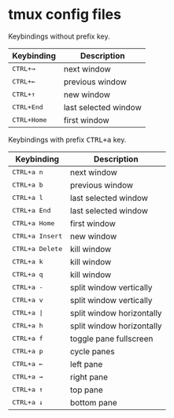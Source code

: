 # tmux config files

Keybindings without prefix key.

| Keybinding                                               | Description               |
| -------------------------------------------------------- | ------------------------- |
| <kbd><kbd>CTRL</kbd>+<kbd>→</kbd></kbd>                  | next window               |
| <kbd><kbd>CTRL</kbd>+<kbd>←</kbd></kbd>                  | previous window           |
| <kbd><kbd>CTRL</kbd>+<kbd>↑</kbd></kbd>                  | new window                |
| <kbd><kbd>CTRL</kbd>+<kbd>End</kbd></kbd>                | last selected window      |
| <kbd><kbd>CTRL</kbd>+<kbd>Home</kbd></kbd>               | first window              |

Keybindings with prefix <kbd><kbd>CTRL</kbd>+<kbd>a</kbd></kbd> key.

| Keybinding                                                | Description               |
| --------------------------------------------------------- | ------------------------- |
| <kbd><kbd>CTRL</kbd>+<kbd>a</kbd> <kbd>n</kbd></kbd>      | next window               |
| <kbd><kbd>CTRL</kbd>+<kbd>a</kbd> <kbd>b</kbd></kbd>      | previous window           |
| <kbd><kbd>CTRL</kbd>+<kbd>a</kbd> <kbd>l</kbd></kbd>      | last selected window      |
| <kbd><kbd>CTRL</kbd>+<kbd>a</kbd> <kbd>End</kbd></kbd>    | last selected window      |
| <kbd><kbd>CTRL</kbd>+<kbd>a</kbd> <kbd>Home</kbd></kbd>   | first window              |
| <kbd><kbd>CTRL</kbd>+<kbd>a</kbd> <kbd>Insert</kbd></kbd> | new window                |
| <kbd><kbd>CTRL</kbd>+<kbd>a</kbd> <kbd>Delete</kbd></kbd> | kill window               |
| <kbd><kbd>CTRL</kbd>+<kbd>a</kbd> <kbd>k</kbd></kbd>      | kill window               |
| <kbd><kbd>CTRL</kbd>+<kbd>a</kbd> <kbd>q</kbd></kbd>      | kill window               |
| <kbd><kbd>CTRL</kbd>+<kbd>a</kbd> <kbd>-</kbd></kbd>      | split window vertically   |
| <kbd><kbd>CTRL</kbd>+<kbd>a</kbd> <kbd>v</kbd></kbd>      | split window vertically   |
| <kbd><kbd>CTRL</kbd>+<kbd>a</kbd> <kbd>\|</kbd></kbd>     | split window horizontally |
| <kbd><kbd>CTRL</kbd>+<kbd>a</kbd> <kbd>h</kbd></kbd>      | split window horizontally |
| <kbd><kbd>CTRL</kbd>+<kbd>a</kbd> <kbd>f</kbd></kbd>      | toggle pane fullscreen    |
| <kbd><kbd>CTRL</kbd>+<kbd>a</kbd> <kbd>p</kbd></kbd>      | cycle panes               |
| <kbd><kbd>CTRL</kbd>+<kbd>a</kbd> <kbd>←</kbd></kbd>      | left pane                 |
| <kbd><kbd>CTRL</kbd>+<kbd>a</kbd> <kbd>→</kbd></kbd>      | right pane                |
| <kbd><kbd>CTRL</kbd>+<kbd>a</kbd> <kbd>↑</kbd></kbd>      | top pane                  |
| <kbd><kbd>CTRL</kbd>+<kbd>a</kbd> <kbd>↓</kbd></kbd>      | bottom pane               |
